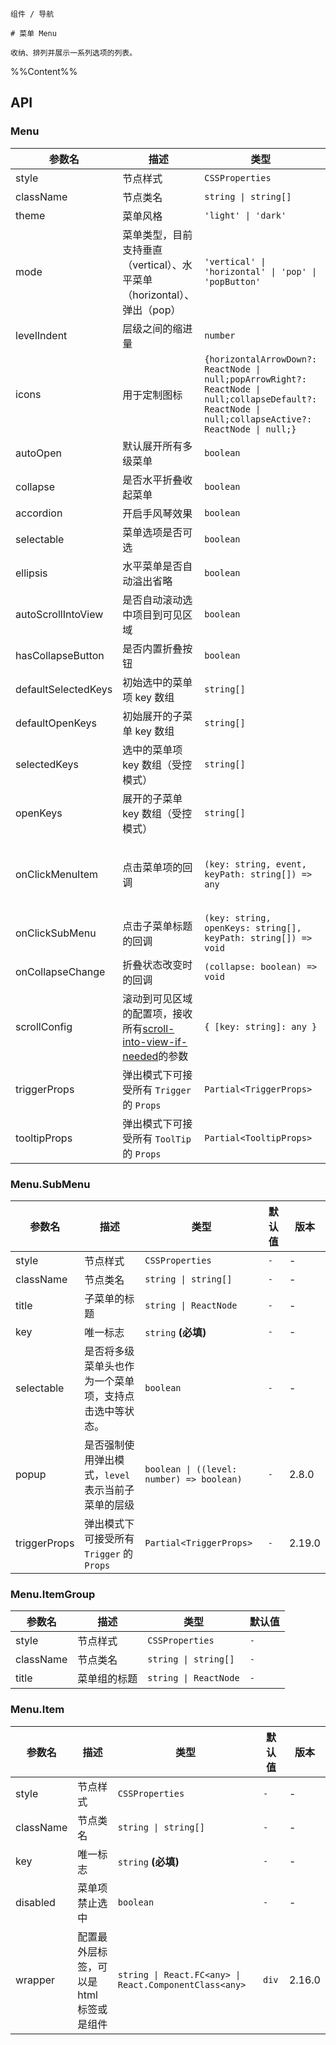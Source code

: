 `````
组件 / 导航

# 菜单 Menu

收纳、排列并展示一系列选项的列表。
`````

%%Content%%

## API

### Menu

|参数名|描述|类型|默认值|版本|
|---|---|---|---|---|
|style|节点样式|`CSSProperties`|`-`|-|
|className|节点类名|`string \| string[]`|`-`|-|
|theme|菜单风格|`'light' \| 'dark'`|`light`|-|
|mode|菜单类型，目前支持垂直（vertical）、水平菜单（horizontal）、弹出（pop）|`'vertical' \| 'horizontal' \| 'pop' \| 'popButton'`|`vertical`|-|
|levelIndent|层级之间的缩进量|`number`|`-`|-|
|icons|用于定制图标|`{horizontalArrowDown?: ReactNode \| null;popArrowRight?: ReactNode \| null;collapseDefault?: ReactNode \| null;collapseActive?: ReactNode \| null;}`|`-`|-|
|autoOpen|默认展开所有多级菜单|`boolean`|`-`|-|
|collapse|是否水平折叠收起菜单|`boolean`|`-`|-|
|accordion|开启手风琴效果|`boolean`|`-`|-|
|selectable|菜单选项是否可选|`boolean`|`true`|-|
|ellipsis|水平菜单是否自动溢出省略|`boolean`|`true`|2.24.0|
|autoScrollIntoView|是否自动滚动选中项目到可见区域|`boolean`|`-`|-|
|hasCollapseButton|是否内置折叠按钮|`boolean`|`-`|-|
|defaultSelectedKeys|初始选中的菜单项 key 数组|`string[]`|`-`|-|
|defaultOpenKeys|初始展开的子菜单 key 数组|`string[]`|`-`|-|
|selectedKeys|选中的菜单项 key 数组（受控模式）|`string[]`|`-`|-|
|openKeys|展开的子菜单 key 数组（受控模式）|`string[]`|`-`|-|
|onClickMenuItem|点击菜单项的回调|`(key: string, event, keyPath: string[]) => any`|`-`|`event` in 2.15.0, `keyPath` in 2.19.0|
|onClickSubMenu|点击子菜单标题的回调|`(key: string, openKeys: string[], keyPath: string[]) => void`|`-`|`keyPath` in 2.19.0|
|onCollapseChange|折叠状态改变时的回调|`(collapse: boolean) => void`|`-`|-|
|scrollConfig|滚动到可见区域的配置项，接收所有[scroll-into-view-if-needed](https://github.com/stipsan/scroll-into-view-if-needed)的参数|`{ [key: string]: any }`|`-`|-|
|triggerProps|弹出模式下可接受所有 `Trigger` 的 `Props`|`Partial<TriggerProps>`|`-`|-|
|tooltipProps|弹出模式下可接受所有 `ToolTip` 的 `Props`|`Partial<TooltipProps>`|`-`|-|

### Menu.SubMenu

|参数名|描述|类型|默认值|版本|
|---|---|---|---|---|
|style|节点样式|`CSSProperties`|`-`|-|
|className|节点类名|`string \| string[]`|`-`|-|
|title|子菜单的标题|`string \| ReactNode`|`-`|-|
|key|唯一标志|`string` **(必填)**|`-`|-|
|selectable|是否将多级菜单头也作为一个菜单项，支持点击选中等状态。|`boolean`|`-`|-|
|popup|是否强制使用弹出模式，`level` 表示当前子菜单的层级|`boolean \| ((level: number) => boolean)`|`-`|2.8.0|
|triggerProps|弹出模式下可接受所有 `Trigger` 的 `Props`|`Partial<TriggerProps>`|`-`|2.19.0|

### Menu.ItemGroup

|参数名|描述|类型|默认值|
|---|---|---|---|
|style|节点样式|`CSSProperties`|`-`|
|className|节点类名|`string \| string[]`|`-`|
|title|菜单组的标题|`string \| ReactNode`|`-`|

### Menu.Item

|参数名|描述|类型|默认值|版本|
|---|---|---|---|---|
|style|节点样式|`CSSProperties`|`-`|-|
|className|节点类名|`string \| string[]`|`-`|-|
|key|唯一标志|`string` **(必填)**|`-`|-|
|disabled|菜单项禁止选中|`boolean`|`-`|-|
|wrapper|配置最外层标签，可以是 html 标签或是组件|`string \| React.FC<any> \| React.ComponentClass<any>`|`div`|2.16.0|
